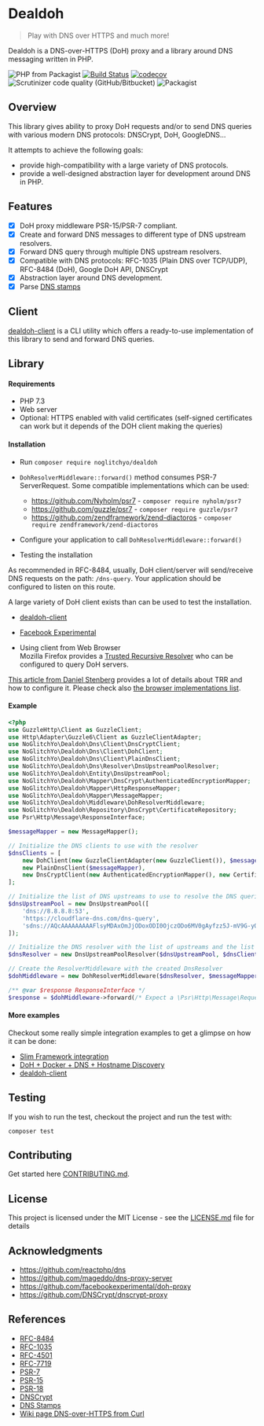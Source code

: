 # Dealdoh
> Play with DNS over HTTPS and much more!

Dealdoh is a DNS-over-HTTPS (DoH) proxy and a library around DNS messaging written in PHP.

![PHP from Packagist](https://img.shields.io/packagist/php-v/noglitchyo/dealdoh.svg)
[![Build Status](https://travis-ci.org/noglitchyo/dealdoh.svg?branch=master)](https://travis-ci.org/noglitchyo/dealdoh)
[![codecov](https://codecov.io/gh/noglitchyo/dealdoh/branch/master/graph/badge.svg)](https://codecov.io/gh/noglitchyo/dealdoh)
![Scrutinizer code quality (GitHub/Bitbucket)](https://img.shields.io/scrutinizer/quality/g/noglitchyo/dealdoh.svg)
![Packagist](https://img.shields.io/packagist/l/noglitchyo/dealdoh.svg)

## Overview

This library gives ability to proxy DoH requests and/or to send DNS queries with various modern DNS protocols: DNSCrypt, DoH, GoogleDNS...

It attempts to achieve the following goals:
- provide high-compatibility with a large variety of DNS protocols.
- provide a well-designed abstraction layer for development around DNS in PHP.

## Features

- [x] DoH proxy middleware PSR-15/PSR-7 compliant.
- [x] Create and forward DNS messages to different type of DNS upstream resolvers.
- [x] Forward DNS query through multiple DNS upstream resolvers.
- [x] Compatible with DNS protocols: RFC-1035 (Plain DNS over TCP/UDP), RFC-8484 (DoH), Google DoH API, DNSCrypt
- [x] Abstraction layer around DNS development.
- [x] Parse [DNS stamps](https://dnscrypt.info/stamps-specifications)

## Client

[dealdoh-client](https://github.com/noglitchyo/dealdoh-client/) is a CLI utility which offers a ready-to-use implementation
of this library to send and forward DNS queries.

## Library

#### Requirements

- PHP 7.3
- Web server
- Optional: HTTPS enabled with valid certificates (self-signed certificates can work but it depends of the DOH client making the queries)

#### Installation

- Run `composer require noglitchyo/dealdoh`

- `DohResolverMiddleware::forward()` method consumes PSR-7 ServerRequest. 
Some compatible implementations which can be used:
    * https://github.com/Nyholm/psr7 - `composer require nyholm/psr7`
    * https://github.com/guzzle/psr7 - `composer require guzzle/psr7`
    * https://github.com/zendframework/zend-diactoros - `composer require zendframework/zend-diactoros`
- Configure your application to call `DohResolverMiddleware::forward()`
- Testing the installation

As recommended in RFC-8484, usually, DoH client/server will send/receive DNS requests on the path: `/dns-query`. 
Your application should be configured to listen on this route.

A large variety of DoH client exists than can be used to test the installation. 

* [dealdoh-client](https://github.com/noglitchyo/dealdoh-client/)
* [Facebook Experimental](https://github.com/facebookexperimental/doh-proxy)
  
* Using client from Web Browser  
Mozilla Firefox provides a [Trusted Recursive Resolver](https://wiki.mozilla.org/Trusted_Recursive_Resolver) who can be configured to query DoH servers.

[This article from Daniel Stenberg](https://daniel.haxx.se/blog/2018/06/03/inside-firefoxs-doh-engine/) 
provides a lot of details about TRR and how to configure it. 
Please check also [the browser implementations list](https://github.com/curl/curl/wiki/DNS-over-HTTPS#supported-in-browsers-and-clients). 

#### Example
```php
<?php
use GuzzleHttp\Client as GuzzleClient;
use Http\Adapter\Guzzle6\Client as GuzzleClientAdapter;
use NoGlitchYo\Dealdoh\Dns\Client\DnsCryptClient;
use NoGlitchYo\Dealdoh\Dns\Client\DohClient;
use NoGlitchYo\Dealdoh\Dns\Client\PlainDnsClient;
use NoGlitchYo\Dealdoh\Dns\Resolver\DnsUpstreamPoolResolver;
use NoGlitchYo\Dealdoh\Entity\DnsUpstreamPool;
use NoGlitchYo\Dealdoh\Mapper\DnsCrypt\AuthenticatedEncryptionMapper;
use NoGlitchYo\Dealdoh\Mapper\HttpResponseMapper;
use NoGlitchYo\Dealdoh\Mapper\MessageMapper;
use NoGlitchYo\Dealdoh\Middleware\DohResolverMiddleware;
use NoGlitchYo\Dealdoh\Repository\DnsCrypt\CertificateRepository;
use Psr\Http\Message\ResponseInterface;

$messageMapper = new MessageMapper();

// Initialize the DNS clients to use with the resolver
$dnsClients = [
    new DohClient(new GuzzleClientAdapter(new GuzzleClient()), $messageMapper),
    new PlainDnsClient($messageMapper),
    new DnsCryptClient(new AuthenticatedEncryptionMapper(), new CertificateRepository(), $messageMapper)
];

// Initialize the list of DNS upstreams to use to resolve the DNS queries
$dnsUpstreamPool = new DnsUpstreamPool([
    'dns://8.8.8.8:53',
    'https://cloudflare-dns.com/dns-query',
    'sdns://AQcAAAAAAAAAFlsyMDAxOmJjODoxODI0OjczODo6MV0gAyfzz5J-mV9G-yOB4Hwcdk7yX12EQs5Iva7kV3oGtlEgMi5kbnNjcnlwdC1jZXJ0LmFjc2Fjc2FyLWFtcy5jb20',
]);

// Initialize the DNS resolver with the list of upstreams and the list of clients able to exchange with the upstreams
$dnsResolver = new DnsUpstreamPoolResolver($dnsUpstreamPool, $dnsClients);

// Create the ResolverMiddleware with the created DnsResolver
$dohMiddleware = new DohResolverMiddleware($dnsResolver, $messageMapper, new HttpResponseMapper($messageMapper));

/** @var $response ResponseInterface */
$response = $dohMiddleware->forward(/* Expect a \Psr\Http\Message\RequestInterface object */);
```

#### More examples

Checkout some really simple integration examples to get a glimpse on how it can be done:

- [Slim Framework integration](examples/slim-integration/README.md) 
- [DoH + Docker + DNS + Hostname Discovery](examples/docker-firefox/README.md)
- [dealdoh-client](https://github.com/noglitchyo/dealdoh-client/)

## Testing

If you wish to run the test, checkout the project and run the test with: 

`composer test`

## Contributing

Get started here [CONTRIBUTING.md](CONTRIBUTING.md).

## License

This project is licensed under the MIT License - see the [LICENSE.md](LICENSE.md) file for details

## Acknowledgments

* https://github.com/reactphp/dns 
* https://github.com/mageddo/dns-proxy-server
* https://github.com/facebookexperimental/doh-proxy
* https://github.com/DNSCrypt/dnscrypt-proxy

## References

- [RFC-8484](https://tools.ietf.org/html/rfc8484)
- [RFC-1035](https://tools.ietf.org/html/rfc1035)
- [RFC-4501](https://tools.ietf.org/html/rfc4501)
- [RFC-7719](https://tools.ietf.org/html/rfc7719)
- [PSR-7](https://www.php-fig.org/psr/psr-7/)
- [PSR-15](https://www.php-fig.org/psr/psr-15/)
- [PSR-18](https://www.php-fig.org/psr/psr-18/)
- [DNSCrypt](https://dnscrypt.info/protocol)
- [DNS Stamps](https://dnscrypt.info/stamps-specifications)
- [Wiki page DNS-over-HTTPS from Curl](https://github.com/curl/curl/wiki/DNS-over-HTTPS)
